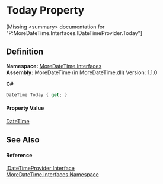 # Today Property


\[Missing &lt;summary&gt; documentation for "P:MoreDateTime.Interfaces.IDateTimeProvider.Today"\]



## Definition
**Namespace:** <a href="N_MoreDateTime_Interfaces">MoreDateTime.Interfaces</a>  
**Assembly:** MoreDateTime (in MoreDateTime.dll) Version: 1.1.0

**C#**
``` C#
DateTime Today { get; }
```



#### Property Value
<a href="https://learn.microsoft.com/dotnet/api/system.datetime" target="_blank" rel="noopener noreferrer">DateTime</a>

## See Also


#### Reference
<a href="T_MoreDateTime_Interfaces_IDateTimeProvider">IDateTimeProvider Interface</a>  
<a href="N_MoreDateTime_Interfaces">MoreDateTime.Interfaces Namespace</a>  
